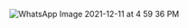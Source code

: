 
![WhatsApp Image 2021-12-11 at 4 59 36 PM](https://user-images.githubusercontent.com/90183587/145674890-0659c952-1f08-4c32-a364-1a4d69dce219.jpeg)
